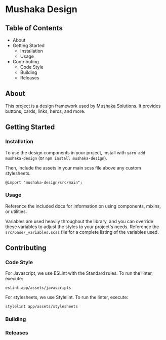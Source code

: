 # Mushaka Design

## Table of Contents
* About
* Getting Started
    * Installation
    * Usage
* Contributing
    * Code Style
    * Building
    * Releases

## About
This project is a design framework used by Mushaka Solutions. It provides buttons, cards, links, heros, and more.

## Getting Started
### Installation
To use the design components in your project, install with `yarn add mushaka-design` (or `npm install mushaka-design`).

Then, include the assets in your main scss file above any custom stylesheets.

```
@import "mushaka-design/src/main";
```

### Usage
Reference the included docs for information on using components, mixins, or utilities.

Variables are used heavily throughout the library, and you can override these variables to adjust the styles to your project's needs. Reference the `src/base/_variables.scss` file for a complete listing of the variables used.

## Contributing
### Code Style

For Javascript, we use ESLint with the Standard rules. To run the linter, execute:
```
eslint app/assets/javascripts
```

For stylesheets, we use Stylelint. To run the linter, execute:
```
stylelint app/assets/stylesheets
```

### Building

### Releases
